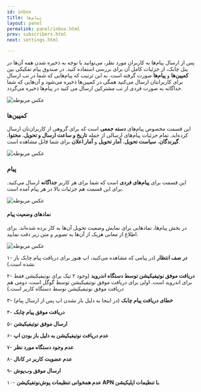 ```yaml
---
id: inbox
title: پیام‌ها
layout: panel
permalink: panel/inbox.html
prev: subscribers.html
next: settings.html

---
```


پس از ارسال پیام‌ها به کاربران مورد نظر، می‌توانید با توجه به ذخیره شدن همه آن‌ها در پنل چابک، از جزئیات کامل آن برای بررسی استفاده کنید. در صندوق پیام تفکیکی بین **کمپین‌ها** و **پیام‌ها** صورت گرفته است. به این ترتیب که پیام‌هایی که شما در تب ارسال برای کاربرانتان ارسال می‌کنید همگی در کمپین‌ها ذخیره می‌شود و آن‌هایی که شما جداگانه به صورت فردی از تب مشترکین ارسال می‌ کنید در پیام‌ها ذخیره می‌گردد.

![عکس مربوطه](http://uupload.ir/files/d85q_inbox.png)

### کمپین‌ها

این قسمت مخصوص پیام‌های **دسته جمعی** است که برای گروهی از کاربران‌تان ارسال کرده‌اید. تمام جزئیات پیام‌های ارسالی از جمله **تاریخ و ساعت ارسال و تحویل**، **محتوا**، **گیرندگان**، **سیاست تحویل**، **آمار تحویل** و **آمار اعلان** برای شما قابل مشاهده است. 

![عکس مربوطه](http://uupload.ir/files/gxy5_messagec.png)

### پیام

این قسمت برای **پیام‌های فردی** است که شما برای هر کاربر **جداگانه** ارسال می‌کنید. برای این قسمت هم جزئیات بالا در هر پیام آمده است.

![عکس مربوطه](http://uupload.ir/files/7hvb_messageb.png)

#### نمادهای وضعیت پیام

در بخش پیام‌ها، نمادهایی برای نمایش وضعیت تحویل آن‌ها به کار برده شده‌اند. برای اطلاع از معانی هریک از آن‌ها به تصویر و متن زیر دقت نمایید.

![عکس مربوطه](http://uupload.ir/files/55xx_message_signs.png)

۱- **در صف انتظار** (در پیامی که مشاهده می‌کنید، اپ هنوز برای دریافت پیام چابک باز نشده است.)

۲- **دریافت موفق نوتیفیکیشن توسط دستگاه اندروید** (وجود ۲ تیک برای نوتیفیکیشن فقط برای اندروید است. اولی برای دریافت موفق نوتیفیکیشن توسط گوگل است، دومی هم دریافت موفق نوتیفیکیشن توسط دستگاه کاربر است.)

۳- **خطای دریافت پیام چابک** (در اینجا به دلیل باز نشدن اپ پس از ارسال پیام)

۴- **دریافت موفق پیام چابک**

۵- **ارسال موفق نوتیفیکیشن**

۶- **عدم دریافت نوتیفیکیشن به دلیل باز بودن اپ**

۷- **عدم وجود دستگاه مورد نظر**

۸- **عدم عضویت کاربر در کانال**

۹- **ارسال موفق وب‌پوش**

۱۰- **عدم همخوانی تنظیمات پوش‌نوتفیکیشن APN با تنظیمات اپلیکیشن**.  
